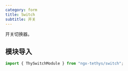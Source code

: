 ```yaml
---
category: form
title: Switch
subtitle: 开关
---
```


<alert>开关切换器。</alert>

## 模块导入
```ts
import { ThySwitchModule } from "ngx-tethys/switch";
```

<examples />


